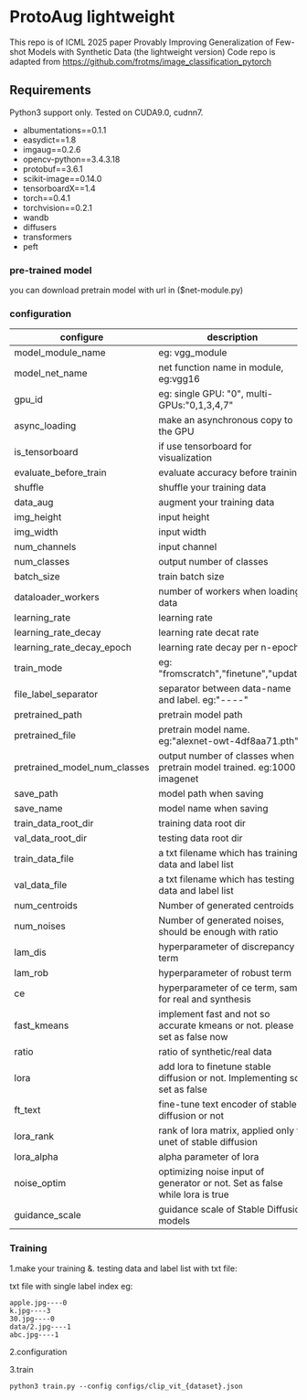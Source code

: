 # ProtoAug lightweight
This repo is of ICML 2025 paper Provably Improving Generalization of Few-shot Models with Synthetic Data (the lightweight version)
Code repo is adapted from https://github.com/frotms/image_classification_pytorch

## Requirements
Python3 support only. Tested on CUDA9.0, cudnn7.

* albumentations==0.1.1
* easydict==1.8
* imgaug==0.2.6
* opencv-python==3.4.3.18
* protobuf==3.6.1
* scikit-image==0.14.0
* tensorboardX==1.4
* torch==0.4.1
* torchvision==0.2.1
* wandb
* diffusers
* transformers
* peft


### pre-trained model
you can download pretrain model with url in ($net-module.py)


### configuration
| configure                       | description                                                               |
|---------------------------------|---------------------------------------------------------------------------|
| model_module_name               | eg: vgg_module                                                            |
| model_net_name                  | net function name in module, eg:vgg16                                     |
| gpu_id                          | eg: single GPU: "0", multi-GPUs:"0,1,3,4,7"                                                           |
| async_loading                   | make an asynchronous copy to the GPU                                      |
| is_tensorboard                  | if use tensorboard for visualization                                      |
| evaluate_before_train           | evaluate accuracy before training                                         |
| shuffle                         | shuffle your training data                                                |
| data_aug                        | augment your training data                                                |
| img_height                      | input height                                                              |
| img_width                       | input width                                                               |
| num_channels                    | input channel                                                             |
| num_classes                     | output number of classes                                                  |
| batch_size                      | train batch size                                                          |
| dataloader_workers              | number of workers when loading data                                       |
| learning_rate                   | learning rate                                                             |
| learning_rate_decay             | learning rate decat rate                                                  |
| learning_rate_decay_epoch       | learning rate decay per n-epoch                                           |
| train_mode                      | eg:  "fromscratch","finetune","update"                                    |
| file_label_separator            | separator between data-name and label. eg:"----"                          |
| pretrained_path                 | pretrain model path                                                       |
| pretrained_file                 | pretrain model name. eg:"alexnet-owt-4df8aa71.pth"                        |
| pretrained_model_num_classes    | output number of classes when pretrain model trained. eg:1000 in imagenet |
| save_path                       | model path when saving                                                    |
| save_name                       | model name when saving                                                    |
| train_data_root_dir             | training data root dir                                                    |
| val_data_root_dir               | testing data root dir                                                     |
| train_data_file                 | a txt filename which has training data and label list                     |
| val_data_file                   | a txt filename which has testing data and label list                      |
| num_centroids                   | Number of generated centroids                                             |
| num_noises                      | Number of generated noises, should be enough with ratio                   |
| lam_dis                         | hyperparameter of discrepancy term                                        |
| lam_rob						  | hyperparameter of robust term											  |
| ce							  | hyperparameter of ce term, same for real and synthesis                    |
| fast_kmeans                     | implement fast and not so accurate kmeans or not. please set as false now |
| ratio                           | ratio of synthetic/real data 											  |
| lora                            | add lora to finetune stable diffusion or not. Implementing so set as false|
| ft_text						  | fine-tune text encoder of stable diffusion or not						  |
| lora_rank						  | rank of lora matrix, applied only to unet of stable diffusion			  |
| lora_alpha					  |	alpha parameter of lora													  |
| noise_optim					  | optimizing noise input of generator or not. Set as false while lora is true | 
| guidance_scale				  | guidance scale of Stable Diffusion models								  |

### Training
1.make your training &. testing data and label list with txt file:

txt file with single label index eg:

	apple.jpg----0
	k.jpg----3
	30.jpg----0
	data/2.jpg----1
	abc.jpg----1
2.configuration

3.train

	python3 train.py --config configs/clip_vit_{dataset}.json


